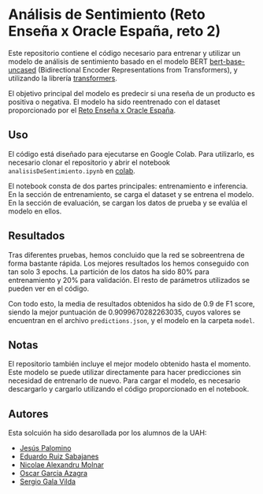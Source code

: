# Análisis de Sentimiento (Reto Enseña x Oracle España, reto 2)
Este repositorio contiene el código necesario para entrenar y utilizar un modelo de análisis de sentimiento basado en el modelo BERT [bert-base-uncased](https://huggingface.co/bert-base-uncased) (Bidirectional Encoder Representations from Transformers), y utilizando la librería [transformers](https://huggingface.co/transformers/).

El objetivo principal del modelo es predecir si una reseña de un producto es positiva o negativa. El modelo ha sido reentrenado con el dataset proporcionado por el [Reto Enseña x Oracle España](https://nuwe.io/dev/competitions/reto-ensena-oracle-espana).

## Uso
El código está diseñado para ejecutarse en Google Colab. Para utilizarlo, es necesario clonar el repositorio y abrir el notebook `analisisDeSentimiento.ipynb` en [colab](https://colab.research.google.com/).

El notebook consta de dos partes principales: entrenamiento e inferencia. En la sección de entrenamiento, se carga el dataset y se entrena el modelo. En la sección de evaluación, se cargan los datos de prueba y se evalúa el modelo en ellos.

## Resultados
Tras diferentes pruebas, hemos concluido que la red se sobreentrena de forma bastante rápida. Los mejores resultados los hemos conseguido con tan solo 3 epochs. La partición de los datos ha sido 80% para entrenamiento y 20% para validación. El resto de parámetros utilizados se pueden ver en el código.

Con todo esto, la media de resultados obtenidos ha sido de 0.9 de F1 score, siendo la mejor puntuación de 0.9099670282263035, cuyos valores se encuentran en el archivo `predictions.json`, y el modelo en la carpeta `model`.
## Notas
El repositorio también incluye el mejor modelo obtenido hasta el momento. Este modelo se puede utilizar directamente para hacer predicciones sin necesidad de entrenarlo de nuevo. Para cargar el modelo, es necesario descargarlo y cargarlo utilizando el código proporcionado en el notebook.

## Autores

Esta solcuión ha sido desarollada por los alumnos de la UAH:

- [Jesús Palomino](https://www.linkedin.com/in/jes%C3%BAs-palomino-abreu-973667218/)
- [Eduardo Ruiz Sabajanes](https://www.linkedin.com/in/eduardo-ruiz-sabajanes-23496723a/)
- [Nicolae Alexandru Molnar](https://www.linkedin.com/in/nicolae-alexandru-molnar/)
- [Oscar Garcia Azagra](https://www.linkedin.com/in/%C3%B3scar-garc%C3%ADa-azagra-ab524b258/)
- [Sergio Gala Vilda](https://www.linkedin.com/in/sergio-gala-vilda-806914262/)
